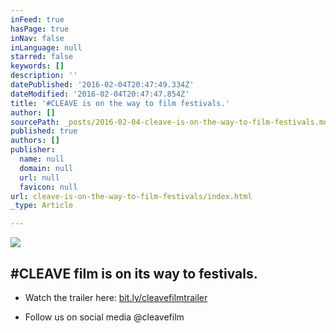 ```yaml
---
inFeed: true
hasPage: true
inNav: false
inLanguage: null
starred: false
keywords: []
description: ''
datePublished: '2016-02-04T20:47:49.334Z'
dateModified: '2016-02-04T20:47:47.854Z'
title: '#CLEAVE is on the way to film festivals.'
author: []
sourcePath: _posts/2016-02-04-cleave-is-on-the-way-to-film-festivals.md
published: true
authors: []
publisher:
  name: null
  domain: null
  url: null
  favicon: null
url: cleave-is-on-the-way-to-film-festivals/index.html
_type: Article

---
```

![](https://the-grid-user-content.s3-us-west-2.amazonaws.com/cbbb4115-f635-41f8-98d3-b4d4042b1ac7.jpg)

## \#CLEAVE film is on its way to festivals.

* Watch the trailer here: [bit.ly/cleavefilmtrailer ][0]

* Follow us on social media @cleavefilm 

[0]: bit.ly/cleavefilmtrailer